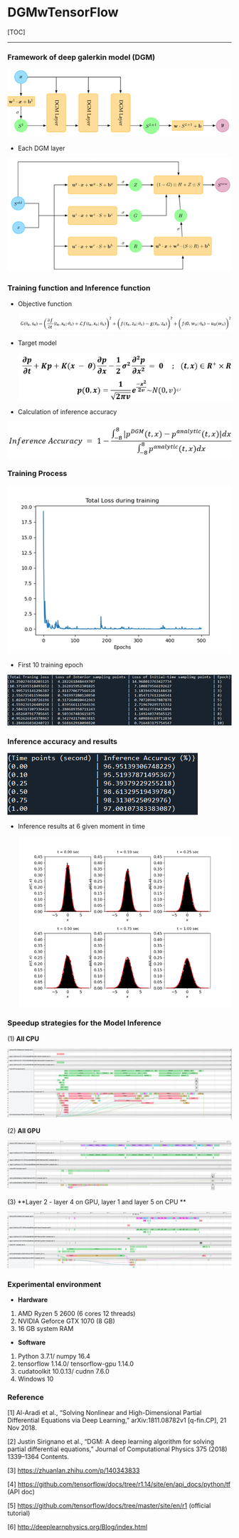  DGMwTensorFlow
======

[TOC]

*****

### Framework of deep galerkin model (DGM)
![](./Pictures/DGM_Framework.png)

* Each DGM layer

![](.\Pictures\DGM_singlelayer.png)

### Training function and  Inference function

* Objective function

  ![](.\Pictures\DGM_ObjectiveFunction.png)

* Target model

  ![](.\Pictures\DGM_targetmodel.jpg)

* Calculation of inference accuracy

![](.\Pictures\DGM_infformula.jpg)

### Training Process

![](.\Pictures\DGM_TrainingProcess.png)

* First 10 training epoch

![](.\Pictures\DGM_10ep_training.png)

### Inference accuracy and results

![](.\Pictures\DGM_InferenceAccuracy.png)

* Inference results at 6 given moment in time

  ![](.\Pictures\DGM_inferencePlot.png)

### Speedup strategies for the Model Inference

(1) **All CPU**

![](.\Pictures\DGM_inf_allCPU.png)

(2) **All GPU**

![](.\Pictures\DGM_inf_allGPU.png)

(3) **Layer 2 - layer 4 on GPU, layer 1 and layer 5  on CPU **

![](.\Pictures\DGM_inf_CPUwGPU.png)

### Experimental environment

* **Hardware**

1. AMD Ryzen 5 2600 (6 cores 12 threads)
2. NVIDIA Geforce GTX 1070 (8 GB)
3. 16 GB system RAM

* **Software**

1. Python 3.7.1/ numpy 16.4
2. tensorflow 1.14.0/ tensorflow-gpu 1.14.0
3. cudatoolkit 10.0.13/ cudnn 7.6.0
4. Windows 10

### Reference

[1]  Al-Aradi et al., “Solving Nonlinear and High-Dimensional Partial Differential Equations via Deep Learning,” arXiv:1811.08782v1 [q-fin.CP], 21 Nov 2018.

[2] Justin Sirignano et al., “DGM: A deep learning algorithm for solving partial differential equations,” Journal of Computational Physics 375 (2018) 1339–1364 Contents.

[3] https://zhuanlan.zhihu.com/p/140343833

[4] https://github.com/tensorflow/docs/tree/r1.14/site/en/api_docs/python/tf (API doc)

[5] https://github.com/tensorflow/docs/tree/master/site/en/r1 (official tutorial)

[6] http://deeplearnphysics.org/Blog/index.html 
